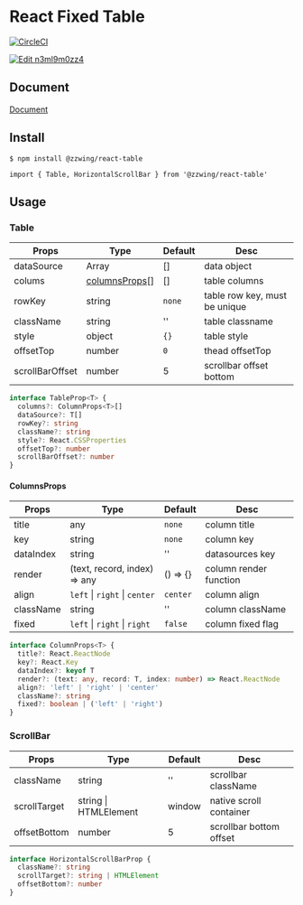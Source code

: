 # React Fixed Table
[![CircleCI](https://circleci.com/gh/zWingz/react-table/tree/master.svg?style=svg)](https://circleci.com/gh/zWingz/react-table/tree/master)

[![Edit n3ml9m0zz4](https://codesandbox.io/static/img/play-codesandbox.svg)](https://codesandbox.io/s/n3ml9m0zz4)

## Document

[Document](http://zwing.site/react-table/#/)

## Install

`$ npm install @zzwing/react-table`

`import { Table, HorizontalScrollBar } from '@zzwing/react-table'`

## Usage

### Table

| Props | Type | Default  | Desc |
| ----- | ---- | ---- | ------- |
| dataSource | Array | [] | data object |
| colums | [columnsProps](#columnsprops)[] | [] | table columns |
| rowKey | string | `none` | table row key, must be unique |
| className | string | '' | table classname |
| style | object | `{}` | table style |
| offsetTop | number | `0` | thead offsetTop |
| scrollBarOffset | number | 5 | scrollbar offset bottom |

```typescript
interface TableProp<T> {
  columns?: ColumnProps<T>[]
  dataSource?: T[]
  rowKey?: string
  className?: string
  style?: React.CSSProperties
  offsetTop?: number
  scrollBarOffset?: number
}
```

#### ColumnsProps

| Props | Type | Default  | Desc |
| ----- | ---- | ---- | ------- |
| title | any | `none` | column title |
| key | string | `none` | column key |
| dataIndex | string | '' | datasources key |
| render | (text, record, index) => any | () => {} | column render function |
| align | `left` &#124; `right` &#124; `center` | `center` | column align |
| className | string | '' | column className |
| fixed | `left` &#124; `right` &#124; `right` | `false` | column fixed flag |

```typescript
interface ColumnProps<T> {
  title?: React.ReactNode
  key?: React.Key
  dataIndex?: keyof T
  render?: (text: any, record: T, index: number) => React.ReactNode
  align?: 'left' | 'right' | 'center'
  className?: string
  fixed?: boolean | ('left' | 'right')
}
```


### ScrollBar

| Props | Type | Default  | Desc |
| ----- | ---- | ---- | ------- |
| className | string | '' | scrollbar className |
| scrollTarget | string &#124; HTMLElement | window | native scroll container |
| offsetBottom | number | 5 | scrollbar bottom offset |

```typescript
interface HorizontalScrollBarProp {
  className?: string
  scrollTarget?: string | HTMLElement
  offsetBottom?: number
}
```
